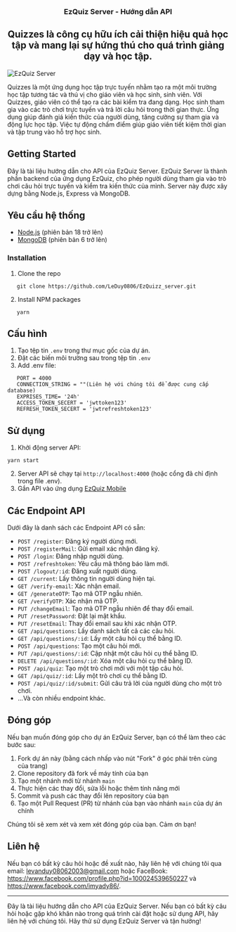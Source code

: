 <br />
<div align="center">
  <h3 align="center">EzQuiz Server - Hướng dẫn API</h3>

  <h2 align="center">
    Quizzes là công cụ hữu ích cải thiện hiệu quả học tập và mang lại sự hứng thú cho quá trình giảng dạy và học tập.
  </h2>
</div>

![EzQuiz Server](https://raw.githubusercontent.com/LeDuy0806/EzQuiz-mobile/main/src/assets/images/logo.png)

Quizzes là một ứng dụng học tập trực tuyến nhằm tạo ra một môi trường học tập tương tác và thú vị cho giáo viên và học sinh, sinh viên. Với Quizzes, giáo viên có thể tạo ra các bài kiểm tra đang dạng. Học sinh tham gia vào các trò chơi trực tuyến và trả lời câu hỏi trong thời gian thực. Ứng dụng giúp đánh giá kiến thức của người dùng, tăng cường sự tham gia và động lực học tập. Việc tự động chấm điểm giúp giáo viên tiết kiệm thời gian và tập trung vào hỗ trợ học sinh.

## Getting Started

Đây là tài liệu hướng dẫn cho API của EzQuiz Server. EzQuiz Server là thành phần backend của ứng dụng EzQuiz, cho phép người dùng tham gia vào trò chơi câu hỏi trực tuyến và kiểm tra kiến thức của mình. Server này được xây dựng bằng Node.js, Express và MongoDB.

## Yêu cầu hệ thống

-   [Node.js](https://nodejs.org/en/) (phiên bản 18 trở lên)
-   [MongoDB](https://www.mongodb.com/) (phiên bản 6 trở lên)

### Installation

1. Clone the repo

```
   git clone https://github.com/LeDuy0806/EzQuizz_server.git
```

2. Install NPM packages

```
   yarn
```

## Cấu hình

1. Tạo tệp tin `.env` trong thư mục gốc của dự án.
2. Đặt các biến môi trường sau trong tệp tin `.env`
3. Add .env file:

```
   PORT = 4000
   CONNECTION_STRING = ""(Liên hệ với chúng tôi để được cung cấp database)
   EXPRISES_TIME= '24h'
   ACCESS_TOKEN_SECERT = 'jwttoken123'
   REFRESH_TOKEN_SECERT = 'jwtrefreshtoken123'
```

## Sử dụng

1. Khởi động server API:

```
yarn start
```

2. Server API sẽ chạy tại `http://localhost:4000` (hoặc cổng đã chỉ định trong file .env).
3. Gắn API vào ứng dụng [EzQuiz Mobile](https://github.com/LeDuy0806/EzQuiz-mobile)

## Các Endpoint API

Dưới đây là danh sách các Endpoint API có sẵn:

-   `POST /register`: Đăng ký người dùng mới.
-   `POST /registerMail`: Gửi email xác nhận đăng ký.
-   `POST /login`: Đăng nhập người dùng.
-   `POST /refreshtoken`: Yêu cầu mã thông báo làm mới.
-   `POST /logout/:id`: Đăng xuất người dùng.
-   `GET /current`: Lấy thông tin người dùng hiện tại.
-   `GET /verify-email`: Xác nhận email.
-   `GET /generateOTP`: Tạo mã OTP ngẫu nhiên.
-   `GET /verifyOTP`: Xác nhận mã OTP.
-   `PUT /changeEmail`: Tạo mã OTP ngẫu nhiên để thay đổi email.
-   `PUT /resetPassword`: Đặt lại mật khẩu.
-   `PUT /resetEmail`: Thay đổi email sau khi xác nhận OTP.
-   `GET /api/questions`: Lấy danh sách tất cả các câu hỏi.
-   `GET /api/questions/:id`: Lấy một câu hỏi cụ thể bằng ID.
-   `POST /api/questions`: Tạo một câu hỏi mới.
-   `PUT /api/questions/:id`: Cập nhật một câu hỏi cụ thể bằng ID.
-   `DELETE /api/questions/:id`: Xóa một câu hỏi cụ thể bằng ID.
-   `POST /api/quiz`: Tạo một trò chơi mới với một tập câu hỏi.
-   `GET /api/quiz/:id`: Lấy một trò chơi cụ thể bằng ID.
-   `POST /api/quiz/:id/submit`: Gửi câu trả lời của người dùng cho một trò chơi.
-   ...Và còn nhiều endpoint khác.

## Đóng góp

Nếu bạn muốn đóng góp cho dự án EzQuiz Server, bạn có thể làm theo các bước sau:

1. Fork dự án này (bằng cách nhấp vào nút "Fork" ở góc phải trên cùng của trang)
2. Clone repository đã fork về máy tính của bạn
3. Tạo một nhánh mới từ nhánh `main`
4. Thực hiện các thay đổi, sửa lỗi hoặc thêm tính năng mới
5. Commit và push các thay đổi lên repository của bạn
6. Tạo một Pull Request (PR) từ nhánh của bạn vào nhánh `main` của dự án chính

Chúng tôi sẽ xem xét và xem xét đóng góp của bạn. Cảm ơn bạn!

## Liên hệ

Nếu bạn có bất kỳ câu hỏi hoặc đề xuất nào, hãy liên hệ với chúng tôi qua email: levanduy08062003@gmail.com hoặc FaceBook: https://www.facebook.com/profile.php?id=100024539650227 và https://www.facebook.com/imyady86/.

---

Đây là tài liệu hướng dẫn cho API của EzQuiz Server. Nếu bạn có bất kỳ câu hỏi hoặc gặp khó khăn nào trong quá trình cài đặt hoặc sử dụng API, hãy liên hệ với chúng tôi. Hãy thử sử dụng EzQuiz Server và tận hưởng!
